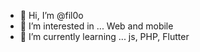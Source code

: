 - 👋 Hi, I’m @fil0o
- 👀 I’m interested in ... Web and mobile 
- 🌱 I’m currently learning ... js, PHP, Flutter

<!---
fil0o/fil0o is a ✨ special ✨ repository because its `README.md` (this file) appears on your GitHub profile.
You can click the Preview link to take a look at your changes.
--->
